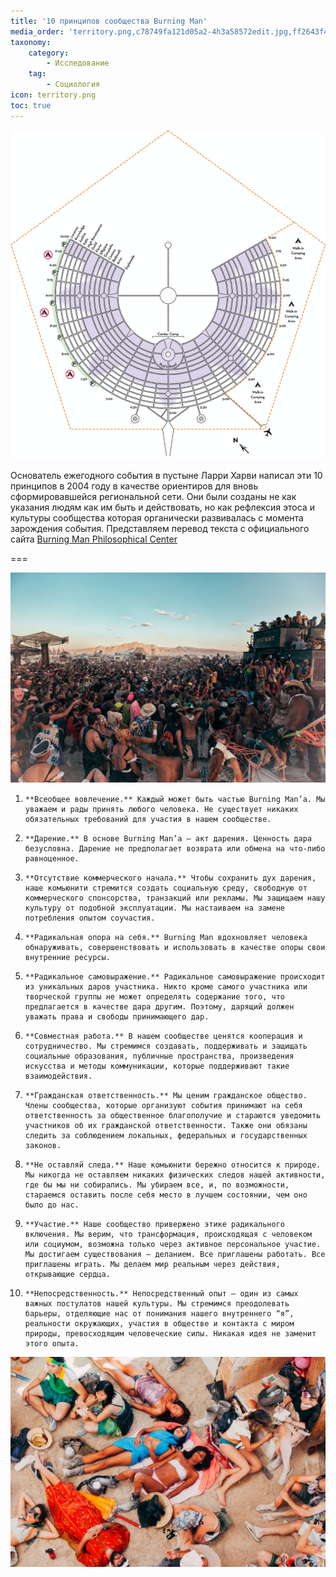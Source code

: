 ```yaml
---
title: '10 принципов сообщества Burning Man'
media_order: 'territory.png,c78749fa121d05a2-4h3a58572edit.jpg,ff2643f4689b825a-img_3831.jpg'
taxonomy:
    category:
        - Исследование
    tag:
        - Социология
icon: territory.png
toc: true
---
```


![](territory.png)

Основатель ежегодного события в пустыне Ларри Харви написал эти 10 принципов в 2004 году в качестве ориентиров для вновь сформировавшейся региональной сети. Они были созданы не как указания людям как им быть и действовать, но как рефлексия этоса и культуры сообщества которая органически развивалась с момента зарождения события. Представляем перевод текста с официального сайта [Burning Man Philosophical Center](https://burningman.org/culture/philosophical-center/10-principles/)

===


![Автор фото: Гален Оукс](c78749fa121d05a2-4h3a58572edit.jpg)


1.     **Всеобщее вовлечение.** Каждый может быть частью Burning Man’а. Мы уважаем и рады принять любого человека. Не существует никаких обязательных требований для участия в нашем сообществе.
2.     **Дарение.** В основе Burning Man’a – акт дарения. Ценность дара безусловна. Дарение не предполагает возврата или обмена на что-либо равноценное.
3.     **Отсутствие коммерческого начала.** Чтобы сохранить дух дарения, наше комьюнити стремится создать социальную среду, свободную от коммерческого спонсорства, транзакций или рекламы. Мы защищаем нашу культуру от подобной эксплуатации. Мы настаиваем на замене потребления опытом соучастия.
4.     **Радикальная опора на себя.** Burning Man вдохновляет человека обнаруживать, совершенствовать и использовать в качестве опоры свои внутренние ресурсы.
5.     **Радикальное самовыражение.** Радикальное самовыражение происходит из уникальных даров участника. Никто кроме самого участника или творческой группы не может определять содержание того, что предлагается в качестве дара другим. Поэтому, дарящий должен уважать права и свободы принимающего дар.
6.     **Совместная работа.** В нашем сообществе ценятся кооперация и сотрудничество. Мы стремимся создавать, поддерживать и защищать социальные образования, публичные пространства, произведения искусства и методы коммуникации, которые поддерживают такие взаимодействия.
7.     **Гражданская ответственность.** Мы ценим гражданское общество. Члены сообщества, которые организуют события принимают на себя ответственность за общественное благополучие и стараются уведомить участников об их гражданской ответственности. Также они обязаны следить за соблюдением локальных, федеральных и государственных законов.
8.     **Не оставляй следа.** Наше комьюнити бережно относится к природе. Мы никогда не оставляем никаких физических следов нашей активности, где бы мы ни собирались. Мы убираем все, и, по возможности, стараемся оставить после себя место в лучшем состоянии, чем оно было до нас.
9.     **Участие.** Наше сообщество привержено этике радикального включения. Мы верим, что трансформация, происходящая с человеком или социумом, возможна только через активное персональное участие. Мы достигаем существования — деланием. Все приглашены работать. Все приглашены играть. Мы делаем мир реальным через действия, открывающие сердца.
10.     **Непосредственность.** Непосредственный опыт – один из самых важных постулатов нашей культуры. Мы стремимся преодолевать барьеры, отделяющие нас от понимания нашего внутреннего “я”, реальности окружающих, участия в обществе и контакта с миром природы, превосходящим человеческие силы. Никакая идея не заменит этого опыта.


![Автор фото: Гален Оукс](ff2643f4689b825a-img_3831.jpg)